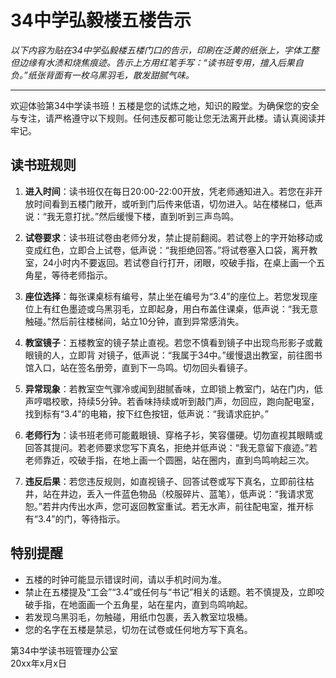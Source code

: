 # 34中学弘毅楼五楼告示

*以下内容为贴在34中学弘毅楼五楼门口的告示，印刷在泛黄的纸张上，字体工整但边缘有水渍和烧焦痕迹。告示上方用红笔手写：“读书班专用，擅入后果自负。”纸张背面有一枚乌黑羽毛，散发甜腻气味。*

---

欢迎体验第34中学读书班！五楼是您的试炼之地，知识的殿堂。为确保您的安全与专注，请严格遵守以下规则。任何违反都可能让您无法离开此楼。请认真阅读并牢记。

## 读书班规则
1. **进入时间**：读书班仅在每日20:00-22:00开放，凭老师通知进入。若您在非开放时间看到五楼门敞开，或听到门后传来低语，切勿进入。站在楼梯口，低声说：“我无意打扰。”然后缓慢下楼，直到听到三声鸟鸣。

2. **试卷要求**：读书班试卷由老师分发，禁止提前翻阅。若试卷上的字开始移动或变成红色，立即合上试卷，低声说：“我拒绝回答。”将试卷塞入口袋，离开教室，24小时内不要返回。若试卷自行打开，闭眼，咬破手指，在桌上画一个五角星，等待老师指示。

3. **座位选择**：每张课桌标有编号，禁止坐在编号为“3.4”的座位上。若您发现座位上有红色墨迹或乌黑羽毛，立即起身，用白布盖住课桌，低声说：“我无意触碰。”然后前往楼梯间，站立10分钟，直到异常感消失。

4. **教室镜子**：五楼教室的镜子禁止直视。若您不慎看到镜子中出现鸟形影子或戴眼镜的人，立即背 对镜子，低声说：“我属于34中。”缓慢退出教室，前往图书馆入口，站在签名册旁，直到下一鸟鸣。切勿回头看镜子。

5. **异常现象**：若教室空气骤冷或闻到甜腻香味，立即锁上教室门，站在门内，低声哼唱校歌，持续5分钟。若香味持续或听到敲门声，勿回应，跑向配电室，找到标有“3.4”的电箱，按下红色按钮，低声说：“我请求庇护。”

6. **老师行为**：读书班老师可能戴眼镜、穿格子衫，笑容僵硬。切勿直视其眼睛或回答其提问。若老师要求您写下真名，拒绝并低声说：“我无意留下痕迹。”若老师靠近，咬破手指，在地上画一个圆圈，站在圈内，直到鸟鸣响起三次。

7. **违反后果**：若您违反规则，如直视镜子、回答试卷或写下真名，立即前往枯井，站在井边，丢入一件蓝色物品（校服碎片、蓝笔），低声说：“我请求宽恕。”若井内传出水声，您可返回教室重试。若无水声，前往配电室，推开标有“3.4”的门，等待指示。

## 特别提醒
- 五楼的时钟可能显示错误时间，请以手机时间为准。
- 禁止在五楼提及“工会”“3.4”或任何与“书记”相关的话题。若不慎提及，立即咬破手指，在地面画一个五角星，站在星内，直到鸟鸣响起。
- 若发现乌黑羽毛，勿触碰，用纸巾包裹，丢入教室垃圾桶。
- 您的名字在五楼是禁忌，切勿在试卷或任何地方写下真名。

第34中学读书班管理办公室  
20xx年x月x日